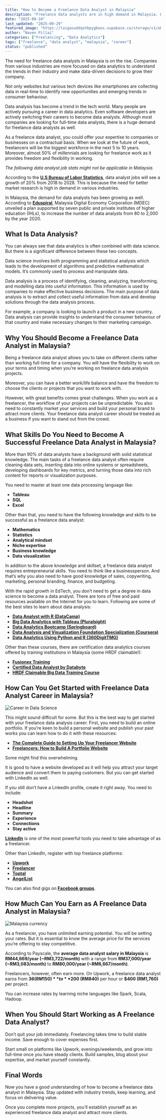 ```yaml
---
title: "How to Become a Freelance Data Analyst in Malaysia"
description: "Freelance data analysts are in high demand in Malaysia. Learn the skills, opportunities, income potential, and how to start your freelance data analyst career."
date: "2025-09-24"
last_updated: "2025-09-29"
featured_image: "https://loigoouddqshbpygboos.supabase.co/storage/v1/object/public/blog-images/How-to-become-a-freelance-data-analyst-in-Malaysia.jpg"
author: "Naven Pillai"
categories: ["Freelancing", "Data Analytics"]
tags: ["freelance", "data analyst", "malaysia", "career"]
status: "published"
---
```


The need for freelance data analysts in Malaysia is on the rise. Companies from various industries are more focused on data analytics to understand the trends in their industry and make data-driven decisions to grow their company.

Not only websites but various tech devices like smartphones are collecting data in real-time to identify new opportunities and emerging trends in consumer behaviour.

Data analysis has become a trend in the tech world. Many people are actively pursuing a career in data analytics. Even software developers are actively switching their careers to become data analysts. Although most companies are looking for full-time data analysts, there is a huge demand for freelance data analysts as well.

As a freelance data analyst, you could offer your expertise to companies or businesses on a contractual basis. When we look at the future of work, freelancers will be the biggest workforce in the next 5 to 10 years. Moreover, almost 50% of millennials are looking for freelance work as it provides freedom and flexibility in working.

*The following data analyst job stats might not be applicable in Malaysia.*

According to the [**U.S Bureau of Labor Statistics**](https://www.indeed.com/career-advice/pay-salary/how-much-do-data-analysts-make#:~:text=%2455%2C602%20per%20year-,Job%20outlook%20for%20data%20analysts,a%20range%20of%20different%20industries.), data analyst jobs will see a growth of 20% from 2018 to 2028. This is because the need for better market research is high in demand in various industries.

In Malaysia, the demand for data analysts has been growing as well. According to [**Eduspiral**](https://eduspiral.com/about-us-eduspiral-consultant-services/advise-best-course-study-top-private-universities-malaysia/top-guides-choosing-the-best-course/top-job-demand-high-salary-reports-malaysia-by-the-courses-that-you-want-to-study/top-list-best-information-technology-it-computing-computer-science-jobs-in-demand-in-malaysia/data-science-analytics-high-job-demand-malaysia/high-job-demand-salary-for-data-science-big-data-analytics-data-scientist-in-malaysia/), Malaysia Digital Economy Corporation (MDEC) unveiled a plan supported by seven public and private institutes of higher education (IHLs), to increase the number of data analysts from 80 to 2,000 by the year 2020.

## What Is Data Analysis?

You can always see that data analytics is often combined with data science. But there is a significant difference between these two concepts.

Data science involves both programming and statistical analysis which leads to the development of algorithms and predictive mathematical models. It’s commonly used to process and manipulate data.

Data analysis is a process of identifying, cleaning, analyzing, transforming, and modelling data into useful information. This information is used by companies to make effective business decisions. The main purpose of data analysis is to extract and collect useful information from data and develop solutions through the data analysis process.

For example, a company is looking to launch a product in a new country. Data analysis can provide insights to understand the consumer behaviour of that country and make necessary changes to their marketing campaign.

## Why You Should Become a Freelance Data Analyst in Malaysia?

Being a freelance data analyst allows you to take on different clients rather than working full-time for a company. You will have the flexibility to work on your terms and timing when you’re working on freelance data analysis projects.

Moreover, you can have a better work/life balance and have the freedom to choose the clients or projects that you want to work with.

However, with great benefits comes great challenges. When you work as a freelancer, the workflow of your projects can be unpredictable. You also need to constantly market your services and build your personal brand to attract more clients. Your freelance data analyst career should be treated as a business if you want to stand out from the crowd.

## What Skills Do You Need to Become A Successful Freelance Data Analyst in Malaysia?

More than 90% of data analysts have a background with solid statistical knowledge. The main tasks of a freelance data analyst often require cleaning data sets, inserting data into online systems or spreadsheets, developing dashboards for key metrics, and turning those data into rich content for reports or visualization purposes.

You need to master at least one data processing language like:

- **Tableau**
- **SQL**
- **Excel**

Other than that, you need to have the following knowledge and skills to be successful as a freelance data analyst:

- **Mathematics**
- **Statistics**
- **Analytical mindset**
- **Niche expertise**
- **Business knowledge**
- **Data visualization**

In addition to the above knowledge and skillset, a freelance data analyst requires entrepreneurial skills. You need to think like a businessperson. And that’s why you also need to have good knowledge of sales, copywriting, marketing, personal branding, finance, and budgeting.

With the rapid growth in EdTech, you don’t need to get a degree in data science to become a data analyst. There are tons of free and paid resources available on the Internet for you to learn. Following are some of the best sites to learn about data analysis:

- **[Data Analyst with R (DataCamp)](https://www.datacamp.com/tracks/data-analyst-with-r)**
- **[Big Data Analytics with Tableau (Pluralsight)](https://www.pluralsight.com/courses/big-data-analytics-tableau)**
- **[Data Analytics Bootcamp (Springboard)](https://www.springboard.com/courses/data-analytics-career-track/)**
- **[Data Analysis and Visualization Foundation Specialization (Coursera)](https://www.coursera.org/specializations/data-analysis-visualization-foundations)**
- **[Data Analytics Using Python and R (360DigitTMG)](https://360digitmg.com/course/python-r-programming)**

Other than these courses, there are certification data analytics courses offered by training institutions in Malaysia (some HRDF claimable!):

- **[Fusionex Training](https://www.fusionex-international.com/training/)**
- **[Certified Data Analyst by Databyte](https://databyte.com.my/certified-sas-excel-course-and-tableau-training/)**
- **[HRDF Claimable Big Data Training Course](https://hrdftraining.com/events/hrdf-claimable-big-data-training-course-october-2021/)**

## How Can You Get Started with Freelance Data Analyst Career in Malaysia?

![Career in Data Science](https://loigoouddqshbpygboos.supabase.co/storage/v1/object/public/blog-images/career-in-data-science.jpg)

This might sound difficult for some. But this is the best way to get started with your freelance data analysis career. First, you need to build an online portfolio. If you’re keen to build a personal website and publish your past works you can learn how to do it with these resources:

- **[The Complete Guide to Setting Up Your Freelancer Website](https://thefreelancehustle.com/the-complete-guide-to-setting-up-your-freelancer-website/)**
- **[Freelancers: How to Build A Portfolio Website](https://contenthacker.com/how-to-build-a-portfolio-website/)**

Some might find this overwhelming.  

It is good to have a website developed as it will help you attract your target audience and convert them to paying customers. But you can get started with LinkedIn as well.

If you still don’t have a LinkedIn profile, create it right away. You need to include:

- **Headshot**  
- **Headline**  
- **Summary**  
- **Experience**  
- **Connections**  
- **Stay active**  

[**LinkedIn**](https://linkedin.com) is one of the most powerful tools you need to take advantage of as a freelancer.

Other than LinkedIn, register with top freelance platforms:

- **[Upwork](https://www.upwork.com/freelance-jobs/data-analysis/)**
- **[Freelancer](https://www.freelancer.com/jobs/data-analytics/)**
- **[Toptal](https://www.toptal.com/freelance-jobs/developers/data-analysis)**
- **[AngelList](https://angel.co/role/data-analyst)**

You can also find gigs on [**Facebook groups**](https://www.facebook.com/groups/search/groups_home/?q=data%20analysis%20jobs).

## How Much Can You Earn as A Freelance Data Analyst in Malaysia?

![Malaysia currency](https://loigoouddqshbpygboos.supabase.co/storage/v1/object/public/blog-images/malaysia-currency.jpg)

As a freelancer, you have unlimited earning potential. You will be setting your rates. But it is essential to know the average price for the services you’re offering to stay competitive.

According to Payscale, the **average data analyst salary in Malaysia** is **RM44,669/year (~RM3,722/month)** with a range from **RM37,000/year (~RM3,083/month)** to **RM80,000/year (~RM6,667/month)**.  

Freelancers, however, often earn more. On Upwork, a freelance data analyst earns from **$36 (RM150)** to **$200 (RM840)** per hour or **$400 (RM1,760)** per project.  

You can increase rates by learning niche languages like Spark, Scala, Hadoop.

## When You Should Start Working as A Freelance Data Analyst?

Don’t quit your job immediately. Freelancing takes time to build stable income. Save enough to cover expenses first.

Start small on platforms like Upwork, evenings/weekends, and grow into full-time once you have steady clients. Build samples, blog about your expertise, and market yourself constantly.

## Final Words

Now you have a good understanding of how to become a freelance data analyst in Malaysia. Stay updated with industry trends, keep learning, and focus on delivering value.  

Once you complete more projects, you’ll establish yourself as an experienced freelance data analyst and attract more clients.
